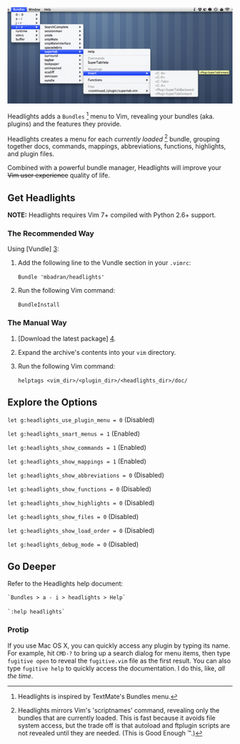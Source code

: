 ![Headlights in Action][2]

Headlights adds a `Bundles` [^1] menu to Vim, revealing your bundles (aka.
plugins) and the features they provide.

Headlights creates a menu for each _currently loaded_ [^2] bundle, grouping
together docs, commands, mappings, abbreviations, functions, highlights, and
plugin files.

Combined with a powerful bundle manager, Headlights will improve your ~~Vim
user experience~~ quality of life.

## Get Headlights

__NOTE:__ Headlights requires Vim 7+ compiled with Python 2.6+ support.

### The Recommended Way

Using [Vundle] [3]:

1. Add the following line to the Vundle section in your `.vimrc`:

    `Bundle 'mbadran/headlights'`

2. Run the following Vim command:

    `BundleInstall`

### The Manual Way

1. [Download the latest package] [4].

2. Expand the archive's contents into your `vim` directory.

3. Run the following Vim command:

    `helptags <vim_dir>/<plugin_dir>/<headlights_dir>/doc/`

## Explore the Options

`let g:headlights_use_plugin_menu = 0` (Disabled)

`let g:headlights_smart_menus = 1` (Enabled)

`let g:headlights_show_commands = 1` (Enabled)

`let g:headlights_show_mappings = 1` (Enabled)

`let g:headlights_show_abbreviations = 0` (Disabled)

`let g:headlights_show_functions = 0` (Disabled)

`let g:headlights_show_highlights = 0` (Disabled)

`let g:headlights_show_files = 0` (Disabled)

`let g:headlights_show_load_order = 0` (Disabled)

`let g:headlights_debug_mode = 0` (Disabled)

## Go Deeper

Refer to the Headlights help document:

    `Bundles > a - i > headlights > Help`

    `:help headlights`

### Protip

If you use Mac OS X, you can quickly access any plugin by typing its name. For
example, hit `CMD-?` to bring up a search dialog for menu items, then type
`fugitive open` to reveal the `fugitive.vim` file as the first result. You can
also type `fugitive help` to quickly access the documentation. I do this, like,
_all the time_.

[^1]: Headlights is inspired by TextMate's Bundles menu.

[^2]: Headlights mirrors Vim's 'scriptnames' command, revealing only the
      bundles that are currently loaded. This is fast because it avoids file
      system access, but the trade off is that autoload and ftplugin scripts
      are not revealed until they are needed. (This is Good Enough ™.)

[1]: http://www.vim.org/

[2]: https://github.com/mbadran/headlights/raw/master/headlights_ss.png

[3]: https://github.com/gmarik/vundle

[4]: https://github.com/mbadran/headlights/downloads
